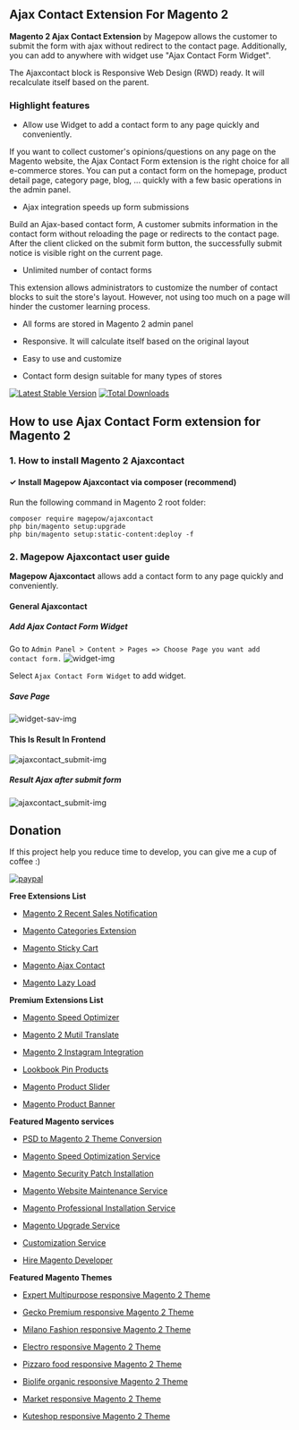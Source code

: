 ## Ajax Contact Extension For Magento 2
**Magento 2 Ajax Contact Extension** by Magepow allows the customer to submit the form with ajax without redirect to the contact page. Additionally, you can add to anywhere with widget use "Ajax Contact Form Widget". 

The Ajaxcontact block is Responsive Web Design (RWD) ready. It will recalculate itself based on the parent.

### Highlight features
- Allow use Widget to add a contact form to any page quickly and conveniently.

If you want to collect customer's opinions/questions on any page on the Magento website, the Ajax Contact Form extension is the right choice for all e-commerce stores. You can put a contact form on the homepage, product detail page, category page, blog, ... quickly with a few basic operations in the admin panel.

- Ajax integration speeds up form submissions

Build an Ajax-based contact form, A customer submits information in the contact form without reloading the page or redirects to the contact page. After the client clicked on the submit form button, the successfully submit notice is visible right on the current page.

- Unlimited number of contact forms

This extension allows administrators to customize the number of contact blocks to suit the store's layout. However, not using too much on a page will hinder the customer learning process.

- All forms are stored in Magento 2 admin panel

- Responsive. It will calculate itself based on the original layout

- Easy to use and customize

- Contact form design suitable for many types of stores


[![Latest Stable Version](https://poser.pugx.org/magepow/ajaxcontact/v/stable)](https://packagist.org/packages/magepow/ajaxcontact)
[![Total Downloads](https://poser.pugx.org/magepow/ajaxcontact/downloads)](https://packagist.org/packages/magepow/ajaxcontact)

## How to use Ajax Contact Form extension for Magento 2

### 1. How to install Magento 2 Ajaxcontact
#### ✓ Install Magepow Ajaxcontact via composer (recommend)
Run the following command in Magento 2 root folder:

```
composer require magepow/ajaxcontact
php bin/magento setup:upgrade
php bin/magento setup:static-content:deploy -f
```

### 2. Magepow Ajaxcontact user guide
**Magepow Ajaxcontact** allows add a contact form to any page quickly and conveniently.
#### General Ajaxcontact
##### Add Ajax Contact Form Widget
Go to `Admin Panel > Content > Pages => Choose Page you want add contact form.`
![widget-img](https://github.com/magepow/magento2-ajax-contact/blob/master/media/ajaxcontact_widget.png)

Select `Ajax Contact Form Widget` to add widget.
##### Save Page
![widget-sav-img](https://github.com/magepow/magento2-ajax-contact/blob/master/media/ajaxcontact_add.png)
#### This Is Result In Frontend
 ![ajaxcontact_submit-img](https://github.com/magepow/magento2-ajax-contact/blob/master/media/ajaxcontact_submit.png)
 
 ##### Result Ajax after submit form
 ![ajaxcontact_submit-img](https://github.com/magepow/magento2-ajax-contact/blob/master/media/ajaxcontact_result.png)

## Donation

If this project help you reduce time to develop, you can give me a cup of coffee :) 

[![paypal](https://www.paypalobjects.com/en_US/i/btn/btn_donateCC_LG.gif)](https://www.paypal.com/paypalme/alopay)


**Free Extensions List**

* [Magento 2 Recent Sales Notification](https://magepow.com/magento-2-recent-sales-notification.html)

* [Magento Categories Extension](https://magepow.com/magento-categories-extension.html)

* [Magento Sticky Cart](https://magepow.com/magento-sticky-cart.html)

* [Magento Ajax Contact](https://magepow.com/magento-ajax-contact-form.html)

* [Magento Lazy Load](https://magepow.com/magento-lazy-load.html)

**Premium Extensions List**

* [Magento Speed Optimizer](https://magepow.com/magento-speed-optimizer.html)

* [Magento 2 Mutil Translate](https://magepow.com/magento-multi-translate.html)

* [Magento 2 Instagram Integration](https://magepow.com/magento-2-instagram.html)

* [Lookbook Pin Products](https://magepow.com/lookbook-pin-products.html)

* [Magento Product Slider](https://magepow.com/magento-product-slider.html)

* [Magento Product Banner](https://magepow.com/magento-banner-slider.html)

**Featured Magento services**

* [PSD to Magento 2 Theme Conversion](https://magepow.com/psd-to-magento-theme-conversion.html)

* [Magento Speed Optimization Service](https://magepow.com/magento-speed-optimization-service.html)

* [Magento Security Patch Installation](https://magepow.com/magento-security-patch-installation.html)

* [Magento Website Maintenance Service](https://magepow.com/website-maintenance-service.html)

* [Magento Professional Installation Service](https://magepow.com/professional-installation-service.html)

* [Magento Upgrade Service](https://magepow.com/magento-upgrade-service.html)

* [Customization Service](https://magepow.com/customization-service.html)

* [Hire Magento Developer](https://magepow.com/hire-magento-developer.html)

**Featured Magento Themes**

* [Expert Multipurpose responsive Magento 2 Theme](https://1.envato.market/c/1314680/275988/4415?u=https://themeforest.net/item/expert-premium-responsive-magento-2-and-1-support-rtl-magento-2-/21667789)

* [Gecko Premium responsive Magento 2 Theme](https://1.envato.market/c/1314680/275988/4415?u=https://themeforest.net/item/gecko-responsive-magento-2-theme-rtl-supported/24677410)

* [Milano Fashion responsive Magento 2 Theme](https://1.envato.market/c/1314680/275988/4415?u=https://themeforest.net/item/milano-fashion-responsive-magento-1-2-theme/12141971)

* [Electro responsive Magento 2 Theme](https://1.envato.market/c/1314680/275988/4415?u=https://themeforest.net/item/electro-responsive-magento-1-2-theme/17042067)

* [Pizzaro food responsive Magento 2 Theme](https://1.envato.market/c/1314680/275988/4415?u=https://themeforest.net/item/pizzaro-food-responsive-magento-1-2-theme/19438157)

* [Biolife organic responsive Magento 2 Theme](https://1.envato.market/c/1314680/275988/4415?u=https://themeforest.net/item/biolife-organic-food-magento-2-theme-rtl-supported/25712510)

* [Market responsive Magento 2 Theme](https://1.envato.market/c/1314680/275988/4415?u=https://themeforest.net/item/market-responsive-magento-2-theme/22997928)

* [Kuteshop responsive Magento 2 Theme](https://1.envato.market/c/1314680/275988/4415?u=https://themeforest.net/item/kuteshop-multipurpose-responsive-magento-1-2-theme/12985435)



